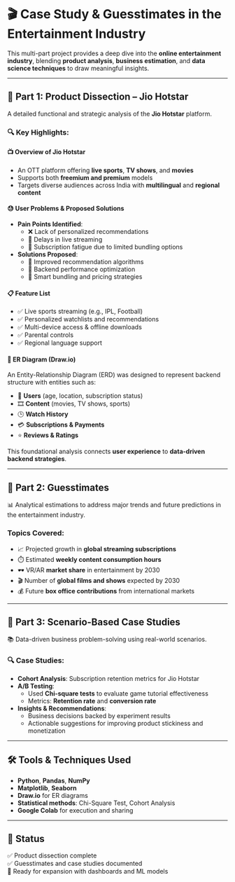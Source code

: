# 🎬 Case Study & Guesstimates in the Entertainment Industry

This multi-part project provides a deep dive into the **online entertainment industry**, blending **product analysis**, **business estimation**, and **data science techniques** to draw meaningful insights.

---

## 🔹 Part 1: Product Dissection – Jio Hotstar

A detailed functional and strategic analysis of the **Jio Hotstar** platform.

### 🔍 Key Highlights:

#### 📺 Overview of Jio Hotstar
- An OTT platform offering **live sports**, **TV shows**, and **movies**
- Supports both **freemium and premium** models
- Targets diverse audiences across India with **multilingual** and **regional content**

#### 😓 User Problems & Proposed Solutions
- **Pain Points Identified**:
  - ❌ Lack of personalized recommendations
  - 🐢 Delays in live streaming
  - 💸 Subscription fatigue due to limited bundling options
- **Solutions Proposed**:
  - 🧠 Improved recommendation algorithms
  - 🚀 Backend performance optimization
  - 💼 Smart bundling and pricing strategies

#### 📋 Feature List
- ✅ Live sports streaming (e.g., IPL, Football)
- ✅ Personalized watchlists and recommendations
- ✅ Multi-device access & offline downloads
- ✅ Parental controls
- ✅ Regional language support

#### 🧩 ER Diagram (Draw.io)
An Entity-Relationship Diagram (ERD) was designed to represent backend structure with entities such as:
- 👤 **Users** (age, location, subscription status)
- 🎞️ **Content** (movies, TV shows, sports)
- 🕒 **Watch History**
- 💳 **Subscriptions & Payments**
- ⭐ **Reviews & Ratings**

This foundational analysis connects **user experience** to **data-driven backend strategies**.

---

## 🔹 Part 2: Guesstimates

📊 Analytical estimations to address major trends and future predictions in the entertainment industry.

### Topics Covered:
- 📈 Projected growth in **global streaming subscriptions**
- ⏱️ Estimated **weekly content consumption hours**
- 🕶️ VR/AR **market share** in entertainment by 2030
- 🎬 Number of **global films and shows** expected by 2030
- 💰 Future **box office contributions** from international markets

---

## 🔹 Part 3: Scenario-Based Case Studies

📚 Data-driven business problem-solving using real-world scenarios.

### 🔍 Case Studies:
- **Cohort Analysis**: Subscription retention metrics for Jio Hotstar
- **A/B Testing**:
  - Used **Chi-square tests** to evaluate game tutorial effectiveness
  - Metrics: **Retention rate** and **conversion rate**
- **Insights & Recommendations**:
  - Business decisions backed by experiment results
  - Actionable suggestions for improving product stickiness and monetization

---

## 🛠 Tools & Techniques Used

- **Python**, **Pandas**, **NumPy**
- **Matplotlib**, **Seaborn**
- **Draw.io** for ER diagrams
- **Statistical methods**: Chi-Square Test, Cohort Analysis
- **Google Colab** for execution and sharing

---

## 📌 Status

✅ Product dissection complete  
✅ Guesstimates and case studies documented  
🚀 Ready for expansion with dashboards and ML models

